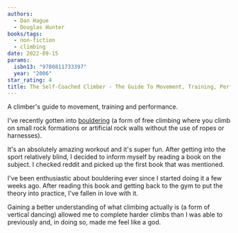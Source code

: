 ```yaml
---
authors:
  - Dan Hague
  - Douglas Hunter
books/tags:
  - non-fiction
  - climbing
date: 2022-09-15
params:
  isbn13: "9780811733397"
  year: "2006"
star_rating: 4
title: The Self-Coached Climber - The Guide To Movement, Training, Performance
---
```


A climber's guide to movement, training and performance.

<!--more-->

I've recently gotten into [bouldering](https://en.wikipedia.org/wiki/Bouldering)
(a form of free climbing where you climb on small rock formations or artificial
rock walls without the use of ropes or harnesses).

It's an absolutely amazing workout and it's super fun. After getting into the
sport relatively blind, I decided to inform myself by reading a book on the
subject. I checked reddit and picked up the first book that was mentioned.

I've been enthusiastic about bouldering ever since I started doing it a few
weeks ago. After reading this book and getting back to the gym to put the theory
into practice, I've fallen in love with it.

Gaining a better understanding of what climbing actually is (a form of vertical
dancing) allowed me to complete harder climbs than I was able to previously and,
in doing so, made me feel like a god.
